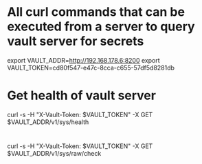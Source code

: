 # All curl commands that can be executed from a server to query vault server for secrets
export VAULT_ADDR=http://192.168.178.6:8200
export VAULT_TOKEN=cd80f547-e47c-8cca-c655-57df5d8281db

# Get health of vault server
curl -s -H "X-Vault-Token: $VAULT_TOKEN" -X GET $VAULT_ADDR/v1/sys/health

#
curl -s -H "X-Vault-Token: $VAULT_TOKEN" -X GET $VAULT_ADDR/v1/sys/raw/check
